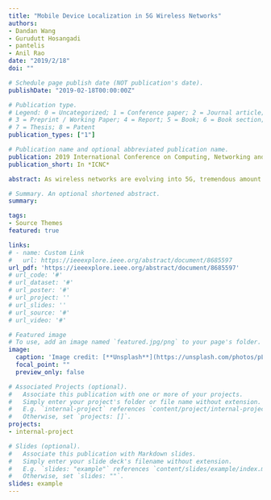 ```yaml
---
title: "Mobile Device Localization in 5G Wireless Networks"
authors:
- Dandan Wang
- Gurudutt Hosangadi
- pantelis
- Anil Rao
date: "2019/2/18"
doi: ""

# Schedule page publish date (NOT publication's date).
publishDate: "2019-02-18T00:00:00Z"

# Publication type.
# Legend: 0 = Uncategorized; 1 = Conference paper; 2 = Journal article;
# 3 = Preprint / Working Paper; 4 = Report; 5 = Book; 6 = Book section;
# 7 = Thesis; 8 = Patent
publication_types: ["1"]

# Publication name and optional abbreviated publication name.
publication: 2019 International Conference on Computing, Networking and Communications (ICNC)
publication_short: In *ICNC*

abstract: As wireless networks are evolving into 5G, tremendous amount of data will be shared on the newly developed open source platforms. These data can be used in developing new services. Among which, location information of mobile devices are extremely useful. For example, the location information can be used to assist wireless operators to trouble shoot the network performance. It can also be used to provide some location assisted service. However, some of these devices may be designed for limited budget that do not have the capability of GPS. Furthermore, operators may not have access to the GPS information on the mobile devices. In this paper, we propose a novel machine learning based approach to estimate the location of the mobile devices based on the measurement data that mobiles reported during every call and session. Our proposed algorithm utilizes the advanced features of 5G wireless network, such as the beam information. Simulation shows that the proposed solution can achieve 4m accuracy for LoS environment and 12m accuracy for mixed LoS and NLoS environment. And the proposed algorithm can also work even with only the information from one base station.

# Summary. An optional shortened abstract.
summary: 

tags:
- Source Themes
featured: true

links:
# - name: Custom Link
#   url: https://ieeexplore.ieee.org/abstract/document/8685597
url_pdf: 'https://ieeexplore.ieee.org/abstract/document/8685597'
# url_code: '#'
# url_dataset: '#'
# url_poster: '#'
# url_project: ''
# url_slides: ''
# url_source: '#'
# url_video: '#'

# Featured image
# To use, add an image named `featured.jpg/png` to your page's folder. 
image: 
  caption: 'Image credit: [**Unsplash**](https://unsplash.com/photos/pLCdAaMFLTE)'
  focal_point: ""
  preview_only: false

# Associated Projects (optional).
#   Associate this publication with one or more of your projects.
#   Simply enter your project's folder or file name without extension.
#   E.g. `internal-project` references `content/project/internal-project/index.md`.
#   Otherwise, set `projects: []`.
projects:
- internal-project

# Slides (optional).
#   Associate this publication with Markdown slides.
#   Simply enter your slide deck's filename without extension.
#   E.g. `slides: "example"` references `content/slides/example/index.md`.
#   Otherwise, set `slides: ""`.
slides: example
---
```


